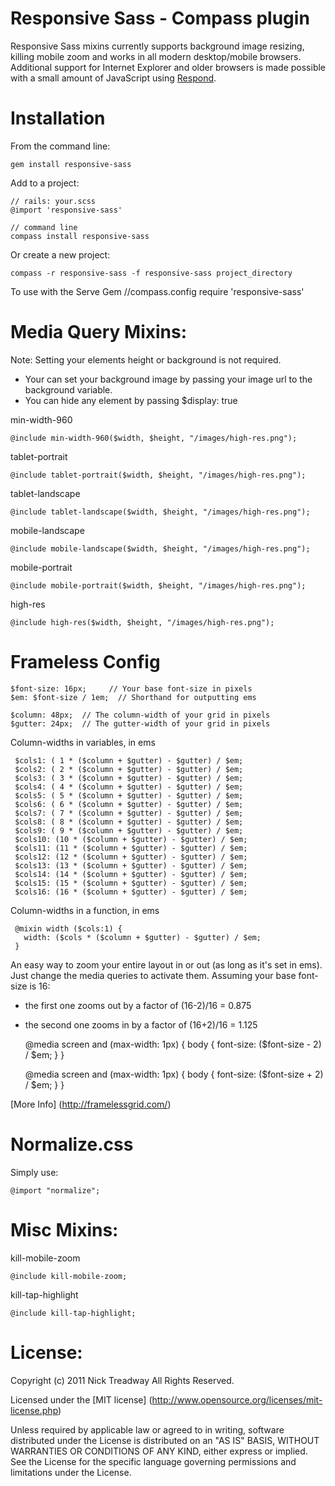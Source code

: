 Responsive Sass - Compass plugin
====================

Responsive Sass mixins currently supports background image resizing, killing mobile zoom and works in all modern desktop/mobile browsers. Additional support 
for Internet Explorer and older browsers is made possible with a small amount 
of JavaScript using [Respond](http://github.com/scottjehl/Respond).


Installation
============

From the command line:

    gem install responsive-sass

Add to a project:

    // rails: your.scss
    @import 'responsive-sass'

    // command line
    compass install responsive-sass
    
Or create a new project:

    compass -r responsive-sass -f responsive-sass project_directory
    
To use with the Serve Gem
   //compass.config
   require 'responsive-sass'

Media Query Mixins:
==================

Note: Setting your elements height or background is not required.

- Your can set your background image by passing your image url to the background variable.
- You can hide any element by passing $display: true

min-width-960

    @include min-width-960($width, $height, "/images/high-res.png");

tablet-portrait

    @include tablet-portrait($width, $height, "/images/high-res.png");
   
tablet-landscape

    @include tablet-landscape($width, $height, "/images/high-res.png");
       
mobile-landscape

    @include mobile-landscape($width, $height, "/images/high-res.png");
   
mobile-portrait

    @include mobile-portrait($width, $height, "/images/high-res.png");
   
high-res

    @include high-res($width, $height, "/images/high-res.png");

Frameless Config
================
    $font-size: 16px;     // Your base font-size in pixels
    $em: $font-size / 1em;  // Shorthand for outputting ems

    $column: 48px;  // The column-width of your grid in pixels
    $gutter: 24px;  // The gutter-width of your grid in pixels

Column-widths in variables, in ems

     $cols1: ( 1 * ($column + $gutter) - $gutter) / $em;
     $cols2: ( 2 * ($column + $gutter) - $gutter) / $em;
     $cols3: ( 3 * ($column + $gutter) - $gutter) / $em;
     $cols4: ( 4 * ($column + $gutter) - $gutter) / $em;
     $cols5: ( 5 * ($column + $gutter) - $gutter) / $em;
     $cols6: ( 6 * ($column + $gutter) - $gutter) / $em;
     $cols7: ( 7 * ($column + $gutter) - $gutter) / $em;
     $cols8: ( 8 * ($column + $gutter) - $gutter) / $em;
     $cols9: ( 9 * ($column + $gutter) - $gutter) / $em;
     $cols10: (10 * ($column + $gutter) - $gutter) / $em;
     $cols11: (11 * ($column + $gutter) - $gutter) / $em;
     $cols12: (12 * ($column + $gutter) - $gutter) / $em;
     $cols13: (13 * ($column + $gutter) - $gutter) / $em;
     $cols14: (14 * ($column + $gutter) - $gutter) / $em;
     $cols15: (15 * ($column + $gutter) - $gutter) / $em;
     $cols16: (16 * ($column + $gutter) - $gutter) / $em;

Column-widths in a function, in ems

     @mixin width ($cols:1) {
       width: ($cols * ($column + $gutter) - $gutter) / $em;
     }
     

 An easy way to zoom your entire layout in or out (as long as it's set in ems).
 Just change the media queries to activate them.
 Assuming your base font-size is 16:
 - the first one zooms out by a factor of (16-2)/16 = 0.875
 - the second one zooms in by a factor of (16+2)/16 = 1.125

     @media screen and (max-width: 1px) {
       body {
         font-size: ($font-size - 2) / $em;
       }
     }

     @media screen and (max-width: 1px) {
       body {
         font-size: ($font-size + 2) / $em;
       }
     }
     
[More Info] (http://framelessgrid.com/)

Normalize.css
=============

Simply use:
    
    @import "normalize";

Misc Mixins:
===========

kill-mobile-zoom

    @include kill-mobile-zoom;
    
kill-tap-highlight
    
    @include kill-tap-highlight;
    
License:
=======
Copyright (c) 2011 Nick Treadway
All Rights Reserved.

Licensed under the [MIT license] (http://www.opensource.org/licenses/mit-license.php)

Unless required by applicable law or agreed to in writing, software distributed under the License is distributed on an "AS IS" BASIS, WITHOUT WARRANTIES OR CONDITIONS OF ANY KIND, either express or implied. See the License for the specific language governing permissions and limitations under the License.
